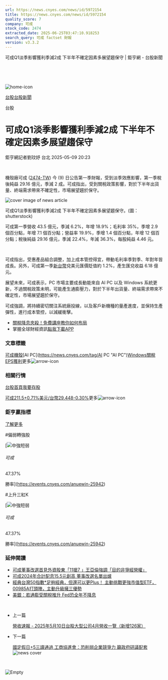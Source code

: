 ```yaml
---
url: https://news.cnyes.com/news/id/5972154
title: https://news.cnyes.com/news/id/5972154
quality_score: 7
company: 可成
stock_code: 2474
extracted_date: 2025-06-25T03:47:10.918253
search_query: 可成 factset 財報
version: v3.3.2
---
```


可成Q1淡季影響獲利季減2成 下半年不確定因素多展望趨保守 | 鉅亨網 - 台股新聞

‌

‌

![home-icon](/assets/icons/breadCrumb/symbol-icon-home.svg)

[台股](/news/cat/tw_stock)[台股新聞](/news/cat/tw_stock_news)

台股

# 可成Q1淡季影響獲利季減2成 下半年不確定因素多展望趨保守

鉅亨網記者劉玟妤 台北 2025-05-09 20:23

‌

機殼廠可成 ([2474-TW](https://www.cnyes.com/twstock/2474)) 今 (9) 日公告第一季財報，受到淡季效應影響，第一季稅後純益 29.16 億元，季減 2 成。可成指出，受到關稅政策影響，對於下半年出貨量、終端需求帶來不確定性，市場展望趨於保守。

![cover image of news article](/_next/image?url=https%3A%2F%2Fcimg.cnyes.cool%2Fprod%2Fnews%2F5972154%2Fl%2F7380016d357221edca480d0afb73ce36.jpg&w=3840&q=75)

可成Q1淡季影響獲利季減2成 下半年不確定因素多展望趨保守。(圖：shutterstock)

可成第一季營收 43.5 億元，季減 6.2%，年增 18.9%；毛利率 35%，季增 2.9 個百分點，年增 7.1 個百分點；營益率 19.9%，季增 1.4 個百分點，年增 12 個百分點；稅後純益 29.16 億元，季減 22.4%，年減 36.3%，每股純益 4.46 元。

‌

可成指出，受惠產品組合調整，加上成本管控得宜，帶動毛利率季對季、年對年皆成長。另外，可成第一季[新台幣](https://invest.cnyes.com/forex/detail/usdtwd)兌美元匯價貶值約 1.2%，產生匯兌收益 6.18 億元。

展望未來，可成表示，PC 市場主要成長動能來自 AI PC 以及 Windows 系統更新，不過關稅政策未明，可能產生通膨壓力，對於下半年出貨量、終端需求帶來不確定性，市場展望趨於保守。

可成強調，將持續密切關注系統廠投線，以及客戶新機種的量產進度，並保持生產彈性，進行成本管控，以減緩衝擊。

* [關稅降息夾殺！免費講座教你如何布局](https://www.rsc.com.tw/Cnyes_RSC/SeminarBooking2025InvestmentOutlook.aspx?utm_source=anue&utm_medium=usstocks_end)
* 掌握全球財經資訊[點我下載APP](http://www.cnyes.com/app/?utm_source=mweb&utm_medium=HamMenuBanner&utm_campaign=fixed&utm_content=entr)

### 文章標籤

[可成](https://news.cnyes.com/tag/可成 "可成")[機殼](https://news.cnyes.com/tag/機殼 "機殼")[AI PC](https://news.cnyes.com/tag/AI PC "AI PC")[Windows](https://news.cnyes.com/tag/Windows "Windows")[關稅](https://news.cnyes.com/tag/關稅 "關稅")[EPS](https://news.cnyes.com/tag/EPS "EPS")[獲利](https://news.cnyes.com/tag/獲利 "獲利")更多![arrow-icon](/assets/icons/arrows/arrow-down.svg)

### 相關行情

[台股首頁](https://www.cnyes.com/twstock)[我要存股](https://supr.link/8OHaU)

[可成211.5+0.71%](https://www.cnyes.com/twstock/2474)[美元/台幣29.448-0.30%](https://invest.cnyes.com/forex/detail/USDTWD)更多![arrow-icon](/assets/icons/arrows/arrow-down.svg)

### 鉅亨贏指標

[了解更多](https://events.cnyes.com/anuewin-25942)

#偏弱轉強股

[![中強短弱](/assets/icons/win-indicator/long-to-short.svg)

###### 可成

47.37%

勝率](https://events.cnyes.com/anuewin-25942)

#上升三紅K

[![中強短弱](/assets/icons/win-indicator/long-to-short.svg)

###### 可成

47.37%

勝率](https://events.cnyes.com/anuewin-25942)

### 延伸閱讀

* [可成董事改選首見外資股東「11搶7 」王亞倫強調「目的非爭經營權」](/news/id/5943285)
* [可成2024年合計配息15.5元創高 董事改選名單出爐](/news/id/5941725)
* [經典台灣50指數\*足夠經典，但還可以更Plus！ 主動挑戰更強市值型ETF， 00985A打頭陣，主動升級擁三優勢](/news/id/6037206)
* [美銀：若通膨受關稅推升 Fed恐全年不降息](/news/id/6036841)

‌

* 上一篇

  [營收速報 - 2025年5月10日台股大型公司4月營收一覽（新增126家）](/news/id/5972607)
* 下一篇

  [國定假日+5三讀通過 工商協進會：恐削弱企業競爭力 籲政府研議配套](/news/id/5971361)![news cover](https://cimg.cnyes.cool/prod/news/5971361/m/88fbab7532fb5547273f64327ac6338f.jpg)

‌

![Empty](/assets/icons/skeleton/empty-image.svg)

‌